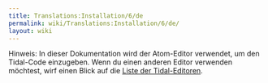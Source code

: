 ```yaml
---
title: Translations:Installation/6/de
permalink: wiki/Translations:Installation/6/de/
layout: wiki
---
```


Hinweis: In dieser Dokumentation wird der Atom-Editor verwendet, um den
Tidal-Code einzugeben. Wenn du einen anderen Editor verwenden möchtest,
wirf einen Blick auf die [Liste der
Tidal-Editoren](/wiki/List_of_tidal_editors "wikilink").
